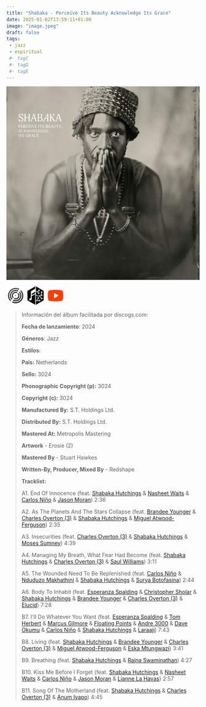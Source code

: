 ```yaml
---
title: "Shabaka - Perceive Its Beauty Acknowledge Its Grace"
date: 2025-01-02T13:59:11+01:00
image: "image.jpeg"
draft: false
tags:
 - jazz
 - espiritual
 #- tagC
 #- tagD
 #- tagE
---
```

![cover](image.jpeg (Shabaka - Perceive-Its-Beauty-Acknowledge-Its-Grace))
 
[![discogs](../links/svg/discogs.png (discogs))](https://www.discogs.com/master/3454571)
[![musicbrainz](../links/svg/musicbrainz.png (musicbrainz))](https://musicbrainz.org/release/b881081c-5310-413a-bd8b-886934674a74)
[![youtube](../links/svg/youtube.png (youtube))](https://www.youtube.com/playlist?list=PLxqWirblRp-oCSWCqWNR9R_bHt7afPefb)
 
<!-- [![bandcamp](../links/svg/bandcamp.png (bandcamp))](error) error busqueda -->
<!-- [![lastfm](../links/svg/lastfm.png (lastfm))]() -->
<!-- [![spotify](../links/svg/spotify.png (putify))]() -->
<!-- [![wikipedia](../links/svg/wikipedia.png (wikipedia))](error) -->
 
> Información del álbum facilitada por discogs.com:
> 
> **Fecha de lanzamiento**: 2024
> 
> **Géneros**: Jazz
> 
> **Estilos**: 
> 
> **Pais:** Netherlands
> 
> **Sello:** 3024
> 
> **Phonographic Copyright (p):** 3024
> 
> **Copyright (c):** 3024
> 
> **Manufactured By:** S.T. Holdings Ltd.
> 
> **Distributed By:** S.T. Holdings Ltd.
> 
> **Mastered At:** Metropolis Mastering
> 
> **Artwork** - Erosie (2)
> 
> **Mastered By** - Stuart Hawkes
> 
> **Written-By, Producer, Mixed By** - Redshape
> 
> 
> 
> **Tracklist:**
> 
>   A1. End Of Innocence 
> (feat. [Shabaka Hutchings](https://www.discogs.com/artist/1419450 'British jazz musician, composer and bandleader, born...') & [Nasheet Waits](https://www.discogs.com/artist/334551 'American jazz drummer, born 15 June 1971...') & [Carlos Niño](https://www.discogs.com/artist/273087 'Carlos Gabriel Niño is an internationally celebrated...') & [Jason Moran](https://www.discogs.com/artist/96435 'American jazz pianist, born on January 21,...'))   2:36
> 
>   A2. As The Planets And The Stars Collapse 
> (feat. [Brandee Younger](https://www.discogs.com/artist/717682 'Brandee A. Younger (born 1 July 1983...') & [Charles Overton (3)](https://www.discogs.com/artist/11227229 'American harp player.') & [Shabaka Hutchings](https://www.discogs.com/artist/1419450 'British jazz musician, composer and bandleader, born...') & [Miguel Atwood-Ferguson](https://www.discogs.com/artist/506443 'Multi-instrumentalist, arranger, composer, music director, producer, DJ,...'))   2:35
> 
>   A3. Insecurities 
> (feat. [Charles Overton (3)](https://www.discogs.com/artist/11227229 'American harp player.') & [Shabaka Hutchings](https://www.discogs.com/artist/1419450 'British jazz musician, composer and bandleader, born...') & [Moses Sumney](https://www.discogs.com/artist/3805903 'Asheville, NC based singer songwriter.'))   4:39
> 
>   A4. Managing My Breath, What Fear Had Become 
> (feat. [Shabaka Hutchings](https://www.discogs.com/artist/1419450 'British jazz musician, composer and bandleader, born...') & [Charles Overton (3)](https://www.discogs.com/artist/11227229 'American harp player.') & [Saul Williams](https://www.discogs.com/artist/4847 'American singer, musician, poet, writer and actor,...'))   3:11
> 
>   A5. The Wounded Need To Be Replenished 
> (feat. [Carlos Niño](https://www.discogs.com/artist/273087 'Carlos Gabriel Niño is an internationally celebrated...') & [Nduduzo Makhathini](https://www.discogs.com/artist/5269178 'Nduduzo Makhathini is a South African jazz...') & [Shabaka Hutchings](https://www.discogs.com/artist/1419450 'British jazz musician, composer and bandleader, born...') & [Surya Botofasina](https://www.discogs.com/artist/5712090 ''))   2:44
> 
>   A6. Body To Inhabit 
> (feat. [Esperanza Spalding](https://www.discogs.com/artist/414901 'American bassist and singer, born 18 October...') & [Christopher Sholar](https://www.discogs.com/artist/479096 'American guitarist, producer, based in New York') & [Shabaka Hutchings](https://www.discogs.com/artist/1419450 'Perfil no disponible') & [Brandee Younger](https://www.discogs.com/artist/717682 'Perfil no disponible') & [Charles Overton (3)](https://www.discogs.com/artist/11227229 'Perfil no disponible') & [Elucid](https://www.discogs.com/artist/226190 'Perfil no disponible'))   7:28
> 
>   B7. I'll Do Whatever You Want 
> (feat. [Esperanza Spalding](https://www.discogs.com/artist/414901 'Perfil no disponible') & [Tom Herbert](https://www.discogs.com/artist/420149 'Perfil no disponible') & [Marcus Gilmore](https://www.discogs.com/artist/445470 'Perfil no disponible') & [Floating Points](https://www.discogs.com/artist/1385084 'Perfil no disponible') & [Andre 3000](https://www.discogs.com/artist/170365 'Perfil no disponible') & [Dave Okumu](https://www.discogs.com/artist/278645 'Perfil no disponible') & [Carlos Niño](https://www.discogs.com/artist/273087 'Perfil no disponible') & [Shabaka Hutchings](https://www.discogs.com/artist/1419450 'Perfil no disponible') & [Laraaji](https://www.discogs.com/artist/10363 'Perfil no disponible'))   7:43
> 
>   B8. Living 
> (feat. [Shabaka Hutchings](https://www.discogs.com/artist/1419450 'Perfil no disponible') & [Brandee Younger](https://www.discogs.com/artist/717682 'Perfil no disponible') & [Charles Overton (3)](https://www.discogs.com/artist/11227229 'Perfil no disponible') & [Miguel Atwood-Ferguson](https://www.discogs.com/artist/506443 'Perfil no disponible') & [Eska Mtungwazi](https://www.discogs.com/artist/172004 'Perfil no disponible'))   3:41
> 
>   B9. Breathing 
> (feat. [Shabaka Hutchings](https://www.discogs.com/artist/1419450 'Perfil no disponible') & [Rajna Swaminathan](https://www.discogs.com/artist/4201794 'Perfil no disponible'))   4:27
> 
>   B10. Kiss Me Before I Forget 
> (feat. [Shabaka Hutchings](https://www.discogs.com/artist/1419450 'Perfil no disponible') & [Nasheet Waits](https://www.discogs.com/artist/334551 'Perfil no disponible') & [Carlos Niño](https://www.discogs.com/artist/273087 'Perfil no disponible') & [Jason Moran](https://www.discogs.com/artist/96435 'Perfil no disponible') & [Lianne La Havas](https://www.discogs.com/artist/2602758 'Perfil no disponible'))   2:57
> 
>   B11. Song Of The Motherland 
> (feat. [Shabaka Hutchings](https://www.discogs.com/artist/1419450 'Perfil no disponible') & [Charles Overton (3)](https://www.discogs.com/artist/11227229 'Perfil no disponible') & [Anum Iyapo](https://www.discogs.com/artist/2494576 'Perfil no disponible'))   4:45
> 
